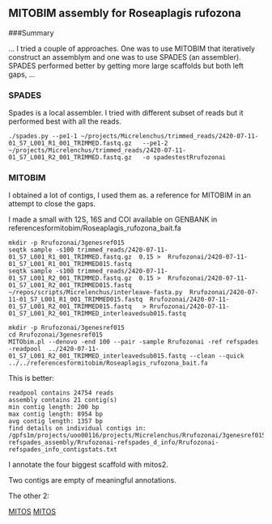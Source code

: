 ## MITOBIM assembly for Roseaplagis rufozona

###Summary


...
I tried a couple of approaches. One was to use MITOBIM that iteratively construct an assemblym and one was to use SPADES (an assembler). SPADES performed better by getting more large scaffolds but both left gaps,
...


### SPADES

Spades is a local assembler. I tried with different subset of reads but it performed best with all the reads.

```
./spades.py --pe1-1 ~/projects/Micrelenchus/trimmed_reads/2420-07-11-01_S7_L001_R1_001_TRIMMED.fastq.gz   --pe1-2 ~/projects/Micrelenchus/trimmed_reads/2420-07-11-01_S7_L001_R2_001_TRIMMED.fastq.gz   -o spadestestRrufozonai
```

### MITOBIM

I obtained a lot of contigs, I used them as. a reference for MITOBIM in an attempt to close the gaps.


I made a small with  12S, 16S and COI available on GENBANK in referencesformitobim/Roseaplagis_rufozona_bait.fa



```
mkdir -p Rrufozonai/3genesref015
seqtk sample -s100 trimmed_reads/2420-07-11-01_S7_L001_R1_001_TRIMMED.fastq.gz  0.15 >  Rrufozonai/2420-07-11-01_S7_L001_R1_001_TRIMMED015.fastq 
seqtk sample -s100 trimmed_reads/2420-07-11-01_S7_L001_R2_001_TRIMMED.fastq.gz  0.15 >  Rrufozonai/2420-07-11-01_S7_L001_R2_001_TRIMMED015.fastq
~/repos/scripts/Micrelenchus/interleave-fasta.py  Rrufozonai/2420-07-11-01_S7_L001_R1_001_TRIMMED015.fastq  Rrufozonai/2420-07-11-01_S7_L001_R2_001_TRIMMED015.fastq   > Rrufozonai/2420-07-11-01_S7_L001_R2_001_TRIMMED_interleavedsub015.fastq

```
```
mkdir -p Rrufozonai/3genesref015
cd Rrufozonai/3genesref015
MITObim.pl --denovo -end 100 --pair -sample Rrufozonai -ref refspades -readpool  ../2420-07-11-01_S7_L001_R2_001_TRIMMED_interleavedsub015.fastq --clean --quick ../../referencesformitobim/Roseaplagis_rufozona_bait.fa
```


This is better:

```
readpool contains 24754 reads
assembly contains 21 contig(s)
min contig length: 200 bp
max contig length: 8954 bp
avg contig length: 1357 bp
find details on individual contigs in: /gpfs1m/projects/uoo00116/projects/Micrelenchus/Rrufozonai/3genesref015/iteration40/Rrufozonai-refspades_assembly/Rrufozonai-refspades_d_info/Rrufozonai-refspades_info_contigstats.txt
```

I annotate the four biggest scaffold with mitos2.

Two contigs are empty of meaningful annotations.

The other 2:

[MITOS](figure_cache/Rrufozonairefspadesc2.png)
[MITOS](figure_cache/Rrufozonairefspadesc3.png)

